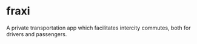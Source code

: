 # fraxi
A private transportation app which facilitates intercity commutes, both for drivers and passengers.

